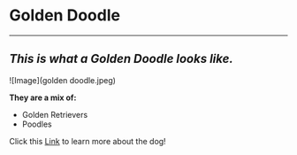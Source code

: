 # Golden Doodle
---
## *This is what a Golden Doodle looks like.*
![Image](golden doodle.jpeg)

**They are a mix of:**
- Golden Retrievers 
- Poodles

Click this [Link](https://www.dailypaws.com/dogs-puppies/dog-breeds/goldendoodle)	to learn more about the dog!

